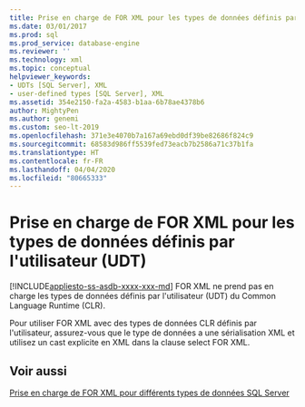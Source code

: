 ```yaml
---
title: Prise en charge de FOR XML pour les types de données définis par l’utilisateur (UDT) | Microsoft Docs
ms.date: 03/01/2017
ms.prod: sql
ms.prod_service: database-engine
ms.reviewer: ''
ms.technology: xml
ms.topic: conceptual
helpviewer_keywords:
- UDTs [SQL Server], XML
- user-defined types [SQL Server], XML
ms.assetid: 354e2150-fa2a-4583-b1aa-6b78ae4378b6
author: MightyPen
ms.author: genemi
ms.custom: seo-lt-2019
ms.openlocfilehash: 371e3e4070b7a167a69ebd0df39be82686f824c9
ms.sourcegitcommit: 68583d986ff5539fed73eacb7b2586a71c37b1fa
ms.translationtype: HT
ms.contentlocale: fr-FR
ms.lasthandoff: 04/04/2020
ms.locfileid: "80665333"
---
```

# <a name="for-xml-support-for-the-user-defined-data-types-udt"></a>Prise en charge de FOR XML pour les types de données définis par l'utilisateur (UDT)
[!INCLUDE[appliesto-ss-asdb-xxxx-xxx-md](../../includes/appliesto-ss-asdb-xxxx-xxx-md.md)]
  FOR XML ne prend pas en charge les types de données définis par l'utilisateur (UDT) du Common Language Runtime (CLR).  
  
 Pour utiliser FOR XML avec des types de données CLR définis par l'utilisateur, assurez-vous que le type de données a une sérialisation XML et utilisez un cast explicite en XML dans la clause select FOR XML.  
  
## <a name="see-also"></a>Voir aussi  
 [Prise en charge de FOR XML pour différents types de données SQL Server](../../relational-databases/xml/for-xml-support-for-various-sql-server-data-types.md)  
  
  
